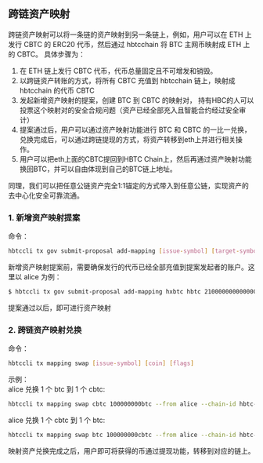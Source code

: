 ## 跨链资产映射

跨链资产映射可以将一条链的资产映射到另一条链上，例如，用户可以在 ETH 上发行 CBTC 的 ERC20 代币，然后通过 hbtcchain 将 BTC 主网币映射成 ETH 上的 CBTC。
具体步骤为：  
1. 在 ETH 链上发行 CBTC 代币，代币总量固定且不可增发和销毁。 
2. 以跨链资产转账的方式，将所有 CBTC 充值到 hbtcchain 链上，映射成 hbtcchain 的代币 CBTC  
3. 发起新增资产映射的提案，创建 BTC 到 CBTC 的映射对， 持有HBC的人可以投票这个映射对的安全合规问题（资产已经全部充入且智能合约经过安全审计）
4. 提案通过后，用户可以通过资产映射功能进行 BTC 和 CBTC 的一比一兑换，兑换完成后，可以通过跨链提现的方式，将资产转移到eth上并进行相关操作。
5. 用户可以把eth上面的CBTC提回到HBTC Chain上，然后再通过资产映射功能换回BTC，并可以自由体现到自己的BTC链上地址。

同理，我们可以把任意公链资产完全1:1锚定的方式带入到任意公链，实现资产的去中心化安全可靠流通。

### 1. 新增资产映射提案
命令：

```bash
hbtccli tx gov submit-proposal add-mapping [issue-symbol] [target-symbol] [total-supply] [flags]
```

新增资产映射提案前，需要确保发行的代币已经全部充值到提案发起者的账户。这里以 alice 为例：

```bash
$ hbtccli tx gov submit-proposal add-mapping hxbtc hbtc 2100000000000000 --deposit 10000000000000000000000 --from alice --chain-id hbtc-testnet --home node/hbtccli
```

提案通过以后，即可进行资产映射

### 2. 跨链资产映射兑换
命令：  

```bash
hbtccli tx mapping swap [issue-symbol] [coin] [flags]
```

示例：  
alice 兑换 1 个 btc 到 1 个 cbtc:  

```bash
hbtccli tx mapping swap cbtc 100000000btc --from alice --chain-id hbtc-testnet --home node/hbtccli
```

alice 兑换 1 个 cbtc 到 1 个 btc:  

```bash
hbtccli tx mapping swap btc 100000000cbtc --from alice --chain-id hbtc-testnet --home node/hbtccli
```

映射资产兑换完成之后，用户即可将获得的币通过提现功能，转移到对应的链上。